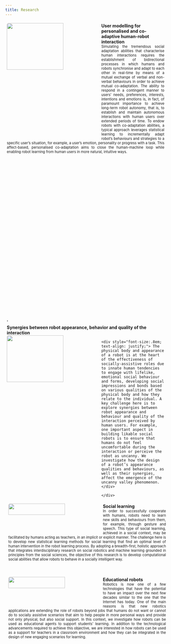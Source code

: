 ```yaml
---
title: Research
---
```

<style>
.iconDetails {
	width:60%;
    height:40%;
	float:left;
	border-radius: 5px;
} 

.container {
    width:100%;
    height:24%;
    padding:1%;
}
h4 {
    margin:0px;
}
</style>

<script>
function toggleAbstract(btn) {
    var x = btn.nextElementSibling;
    if (x.innerHTML === "") {
        x.innerHTML = x.getAttribute("text");
    } else {
        x.innerHTML = "";
    }
}
</script>

<div class='container'>
    <div>
	<img src='{{ site.url }}images/research-modeling.jpg' class='iconDetails'>
    </div>  
    <div>
    <h4>User modelling for personalised and co-adaptive human-robot interaction</h4>
	</div>
    <div style="font-size:.8em; text-align: justify;">Simulating the tremendous social adaptation abilities that characterise human interactions requires the establishment of bidirectional processes in which humans and robots synchronise and adapt to each other in real-time by means of a mutual exchange of verbal and non-verbal behaviours in order to achieve mutual co-adaptation. The ability to respond in a contingent manner to users’ needs, preferences, interests, intentions and emotions is, in fact, of paramount importance to achieve long-term robot autonomy, that is, to establish and maintain autonomous interactions with human users over extended periods of time. To endow robots with co-adaptation abilities, a typical approach leverages statistical learning to incrementally adapt robot’s behaviours and strategies to a specific user’s situation, for example, a user’s emotion, personality or progress with a task. This affect-based, personalised co-adaptation aims to close the human-machine loop while enabling robot learning from human users in more natural, intuitive ways.
	</div>

</div>

<div class='container'>'
    <h4>Synergies between robot appearance, behavior and quality of the interaction</h4>
    <div>
	<img src='{{ site.url }}images/research-synergies.jpg' class='iconDetails'>
    </div>  
    <div>

    <div style="font-size:.8em; text-align: justify;"> The physical body and appearance of a robot is at the heart of the effectiveness of socially-assistive roles due to innate human tendencies to engage with lifelike, emotional social behaviour and forms, developing social impressions and bonds based on various qualities of the physical body and how they relate to the individual. A key challenge here is to explore synergies between robot appearance and behaviour and quality of the interaction perceived by human users. For example, one important aspect in building likable social robots is to ensure that humans do not feel uncomfortable during the interaction or perceive the robot as uncanny. We investigate how the design of a robot’s appearance qualities and behaviours, as well as their synergies, affect the emergence of the uncanny valley phenomenon.</div>

    </div>
</div>

<div class='container'>
    <div>
	<img src='{{ site.url }}images/research-social.jpg' class='iconDetails'>
    </div>  
    <div>
	<h4>Social learning</h4>
	<div style="font-size:.8em; text-align: justify;"> In order to successfully cooperate with humans, robots need to learn new skills and behaviours from them, for example, through gesture and speech. This type of social learning, achieved in a social context, may be facilitated by humans acting as teachers, in an implicit or explicit manner. The challenge here is to develop new statistical learning methods for social learning that find an optimal level of human intervention in the robot learning process. By adopting a breadth-first, holistic approach that integrates interdisciplinary research on social robotics and machine learning grounded in principles from the social sciences, the objective of this research is to develop computational social abilities that allow robots to behave in a socially intelligent way.</div>
    </div>
</div>

<div class='container'>
    <div>
	<img src='{{ site.url }}images/research-education.jpg' class='iconDetails'>
    </div>  
    <div>
	<h4>Educational robots</h4>
	<div style="font-size:.8em; text-align: justify;"> Robotics is now one of a few technologies that have the potential to have an impact over the next few decades similar to the one that the Internet has today. One of the main reasons is that new robotics applications are extending the role of robots beyond jobs that humans do not want or cannot do to socially assistive scenarios that aim to help people in more personal ways and provide not only physical, but also social support. In this context, we investigate how robots can be used as educational agents to support students’ learning. In addition to the technological advancements required to achieve this objective, we are interested in how robots can be used as a support for teachers in a classroom environment and how they can be integrated in the design of new engaging scenarios for learning.</div>
    </div>
</div>

